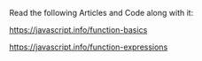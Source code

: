 Read the following Articles and Code along with it:

https://javascript.info/function-basics

https://javascript.info/function-expressions